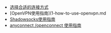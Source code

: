  * [选择合适的连接方式](0-which-one-to-use.md)
 * [OpenVPN使用指南](1-how-to-use-openvpn.md
 * [Shadowsocks使用指南](2-how-to-use-shadowsocks.md)
 * [anyconnect /openconnect 使用指南](3-how-to-connect-to-ocserv.md)
